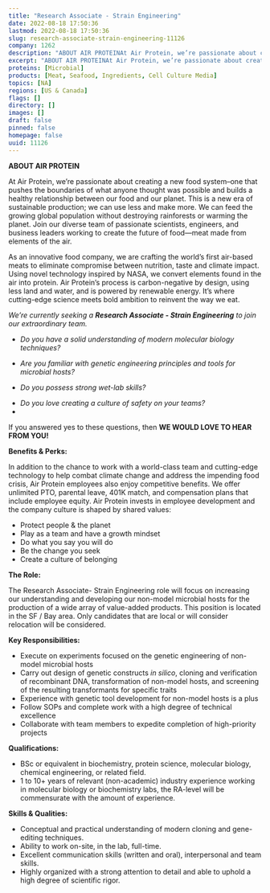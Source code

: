 ```yaml
---
title: "Research Associate - Strain Engineering"
date: 2022-08-18 17:50:36
lastmod: 2022-08-18 17:50:36
slug: research-associate-strain-engineering-11126
company: 1262
description: "ABOUT AIR PROTEINAt Air Protein, we’re passionate about creating a new food system–one that pushes the boundaries of what anyone thought was possible and builds a healthy relationship between our food and our planet. This is a new era of sustainable production; we can use less and make more. We can feed the growing global population without destroying rainforests or warming the planet. Join our diverse team of passionate scientists, engineers, and business leaders working to create the future of food—meat made from elements of the air."
excerpt: "ABOUT AIR PROTEINAt Air Protein, we’re passionate about creating a new food system–one that pushes the boundaries of what anyone thought was possible and builds a healthy relationship between our food and our planet. This is a new era of sustainable production; we can use less and make more. We can feed the growing global population without destroying rainforests or warming the planet. Join our diverse team of passionate scientists, engineers, and business leaders working to create the future of food—meat made from elements of the air."
proteins: [Microbial]
products: [Meat, Seafood, Ingredients, Cell Culture Media]
topics: [NA]
regions: [US & Canada]
flags: []
directory: []
images: []
draft: false
pinned: false
homepage: false
uuid: 11126
---
```

<p><strong>ABOUT AIR PROTEIN</strong></p>
<p>At Air Protein, we’re passionate about creating a new food system–one that pushes the boundaries of what anyone thought was possible and builds a healthy relationship between our food and our planet. This is a new era of sustainable production; we can use less and make more. We can feed the growing global population without destroying rainforests or warming the planet. Join our diverse team of passionate scientists, engineers, and business leaders working to create the future of food—meat made from elements of the air.</p>
<p>As an innovative food company, we are crafting the world’s first air-based meats to eliminate compromise between nutrition, taste and climate impact.  Using novel technology inspired by NASA, we convert elements found in the air into protein. Air Protein’s process is carbon-negative by design, using less land and water, and is powered by renewable energy. It’s where cutting-edge science meets bold ambition to reinvent the way we eat. </p>
<p><em>We’re currently seeking a </em><strong><em>Research Associate - Strain Engineering</em></strong><em> to join our extraordinary team.</em></p>
<ul>
<li><em>Do you have </em><em>a solid understanding of modern molecular biology techniques?</em></li>
</ul>
<ul>
<li><em>Are you familiar with genetic engineering principles and tools for microbial hosts?</em></li>
</ul>
<ul>
<li><em>Do you possess strong wet-lab skills?</em></li>
</ul>
<ul>
<li><em>Do you love creating a culture of safety on your teams?</em></li>
<li> </li>
</ul>
<p>If you answered yes to these questions, then <strong>WE WOULD LOVE TO HEAR FROM YOU! </strong></p>
<p><strong>Benefits & Perks:</strong></p>
<p>In addition to the chance to work with a world-class team and cutting-edge technology to help combat climate change and address the impending food crisis, Air Protein employees also enjoy competitive benefits. We offer unlimited PTO, parental leave, 401K match, and compensation plans that include employee equity. Air Protein invests in employee development and the company culture is shaped by shared values:</p>
<ul>
<li>Protect people & the planet</li>
<li>Play as a team and have a growth mindset</li>
<li>Do what you say you will do</li>
<li>Be the change you seek</li>
<li>Create a culture of belonging</li>
</ul>
<p><strong>The Role:</strong></p>
<p>The Research Associate- Strain Engineering role will focus on increasing our understanding and developing our non-model microbial hosts for the production of a wide array of value-added products. This position is located in the SF / Bay area. Only candidates that are local or will consider relocation will be considered.</p>
<p><strong>Key Responsibilities: </strong></p>
<ul>
<li>Execute on experiments focused on the genetic engineering of non-model microbial hosts  </li>
<li>Carry out design of genetic constructs <em>in silico</em>, cloning and verification of recombinant DNA, transformation of non-model hosts, and screening of the resulting transformants for specific traits</li>
<li>Experience with genetic tool development for non-model hosts is a plus</li>
<li>Follow SOPs and complete work with a high degree of technical excellence</li>
<li>Collaborate with team members to expedite completion of high-priority projects</li>
</ul>
<p><strong>Qualifications:</strong></p>
<ul>
<li>BSc or equivalent in biochemistry, protein science, molecular biology, chemical engineering, or related field.</li>
<li>1 to 10+ years of relevant (non-academic) industry experience working in molecular biology or biochemistry labs, the RA-level will be commensurate with the amount of experience.</li>
</ul>
<p><strong>Skills & Qualities:</strong></p>
<ul>
<li>Conceptual and practical understanding of modern cloning and gene-editing techniques.</li>
<li>Ability to work on-site, in the lab, full-time.</li>
<li>Excellent communication skills (written and oral), interpersonal and team skills.</li>
<li>Highly organized with a strong attention to detail and able to uphold a high degree of scientific rigor.</li>
</ul>
